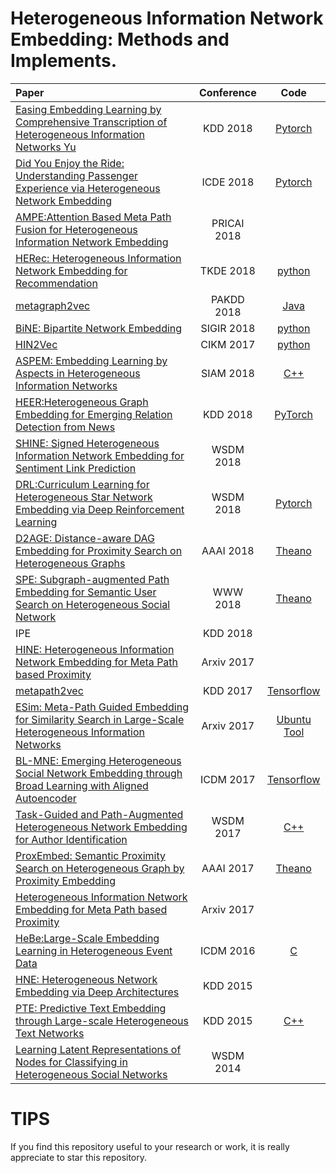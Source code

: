 # Heterogeneous Information Network Embedding: Methods and Implements.

|    Paper    |  Conference  |  Code |
|  :---------  | :------:  | :------: |
|  [Easing Embedding Learning by Comprehensive Transcription of Heterogeneous Information Networks Yu](https://arxiv.org/pdf/1807.03490.pdf)  |  KDD 2018  |  [Pytorch](https://github.com/GentleZhu/HEER)  |
|  [Did You Enjoy the Ride: Understanding Passenger Experience via Heterogeneous Network Embedding](https://www.semanticscholar.org/paper/Did-You-Enjoy-the-Ride-%3A-Understanding-Passenger-Yang-Zhang/b95e70269ab4f1c8adcf0dc53b7ad53098df7c0f)  |  ICDE 2018  |  [Pytorch](http://jiyang3.web.engr.illinois.edu/publication.html) |
|  [AMPE:Attention Based Meta Path Fusion for Heterogeneous Information Network Embedding](http://shichuan.org/doc/55.pdf)  |  PRICAI 2018 |    |
|  [HERec: Heterogeneous Information Network Embedding for Recommendation](http://shichuan.org/doc/48.pdf)  |  TKDE 2018  |  [python](https://github.com/librahu/HERec)  |
|  [metagraph2vec](https://arxiv.org/pdf/1803.02533.pdf)  | PAKDD 2018  |  [Java](https://github.com/daokunzhang/MetaGraph2Vec) |
|  [BiNE: Bipartite Network Embedding](https://www.comp.nus.edu.sg/~xiangnan/papers/sigir18-bipartiteNE.pdf)| SIGIR 2018| [python](https://github.com/clhchtcjj/BiNE) |
|  [HIN2Vec](http://shichuan.org/hin/topic/Embedding/2017.%20CIKM%20HIN2Vec.pdf)| CIKM 2017 | [python](https://github.com/csiesheep/hin2vec) |
|  [ASPEM: Embedding Learning by Aspects in Heterogeneous Information Networks](http://hanj.cs.illinois.edu/pdf/sdm18_yshi.pdf)  |  SIAM 2018 | [C++](https://github.com/ysyushi/aspem) |
|  [HEER:Heterogeneous Graph Embedding for Emerging Relation Detection from News](http://www.yichang-cs.com/yahoo/bigdata16_heer.pdf)  |  KDD 2018  |  [PyTorch](https://github.com/GentleZhu/HEER)  |
|  [SHINE: Signed Heterogeneous Information Network Embedding for Sentiment Link Prediction](https://arxiv.org/pdf/1712.00732.pdf)  |  WSDM 2018  |    |
|  [DRL:Curriculum Learning for Heterogeneous Star Network Embedding via Deep Reinforcement Learning](https://dl.acm.org/citation.cfm?id=3159711)| WSDM 2018 | [Pytorch](https://github.com/mnqu/DRL) |
|  [D2AGE: Distance-aware DAG Embedding for Proximity Search on Heterogeneous Graphs](http://forward.cs.illinois.edu/pubs/2017/dagembed-aaai2018-lzzzcwy-201711.pdf) |  AAAI 2018 | [Theano](https://github.com/vwz/D2AGE)  |
|  [SPE: Subgraph-augmented Path Embedding for Semantic User Search on Heterogeneous Social Network](https://dl.acm.org/citation.cfm?id=3186073)  | WWW 2018 |  [Theano](https://github.com/vwz/SPE) |
|  IPE |  KDD 2018 |  |
|  [HINE: Heterogeneous Information Network Embedding for Meta Path based Proximity](https://arxiv.org/pdf/1701.05291.pdf)  |  Arxiv 2017  |    |
|  [metapath2vec](https://ericdongyx.github.io/papers/KDD17-dong-chawla-swami-metapath2vec.pdf) |  KDD 2017  |  [Tensorflow](https://github.com/apple2373/metapath2vec)  |
|  [ESim: Meta-Path Guided Embedding for Similarity Search in Large-Scale Heterogeneous Information Networks](https://arxiv.org/pdf/1610.09769.pdf)  |  Arxiv 2017  |  [Ubuntu Tool](https://github.com/shangjingbo1226/ESim)  |
|  [BL-MNE: Emerging Heterogeneous Social Network Embedding through Broad Learning with Aligned Autoencoder](https://arxiv.org/pdf/1711.09409.pdf) | ICDM 2017 | [Tensorflow](http://www.ifmlab.org/publication.html) |
|  [Task-Guided and Path-Augmented Heterogeneous Network Embedding for Author Identification](https://arxiv.org/pdf/1612.02814.pdf)  |  WSDM 2017  |  [C++](https://github.com/chentingpc/GuidedHeteEmbedding)  |
|  [ProxEmbed: Semantic Proximity Search on Heterogeneous Graph by Proximity Embedding](https://aaai.org/ocs/index.php/AAAI/AAAI17/paper/view/14508/13756) |  AAAI 2017 | [Theano](https://github.com/vwz/ProxEmbed)| 
|  [Heterogeneous Information Network Embedding for Meta Path based Proximity](https://arxiv.org/pdf/1701.05291.pdf)  |  Arxiv 2017  |    |
|  [HeBe:Large-Scale Embedding Learning in Heterogeneous Event Data](https://ieeexplore.ieee.org/document/7837924/)  |  ICDM 2016  |  [C](https://github.com/olittle/Hebe) |
|  [HNE: Heterogeneous Network Embedding via Deep Architectures](https://dl.acm.org/citation.cfm?id=2783296)  |  KDD 2015  |    |
|  [PTE: Predictive Text Embedding through Large-scale Heterogeneous Text Networks](https://www.microsoft.com/en-us/research/wp-content/uploads/2016/02/fp292-Tang.pdf)   |  KDD 2015  |  [C++](https://github.com/mnqu/PTE)  |
|  [Learning Latent Representations of Nodes for Classifying in Heterogeneous Social Networks](http://webia.lip6.fr/~gallinar/gallinari/uploads/Teaching/WSDM2014-jacob.pdf)  |  WSDM 2014  |    |


# TIPS
If you find this repository useful to your research or work, it is really appreciate to star this repository. 
